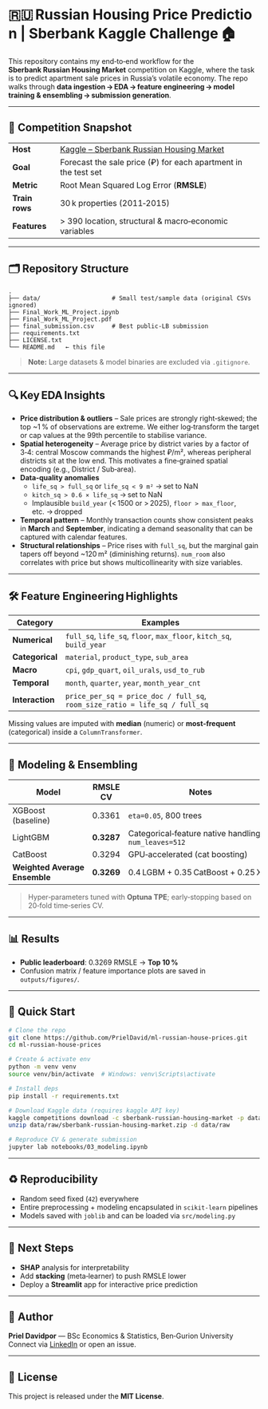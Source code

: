 
# 🇷🇺 Russian Housing Price Prediction | Sberbank Kaggle Challenge 🏠

This repository contains my end‑to‑end workflow for the **Sberbank Russian Housing Market** competition on Kaggle, where the task is to predict apartment sale prices in Russia’s volatile economy. The repo walks through **data ingestion → EDA → feature engineering → model training & ensembling → submission generation**.

---

## 📑 Competition Snapshot
| | |
|---|---|
| **Host** | [Kaggle – Sberbank Russian Housing Market](https://www.kaggle.com/competitions/sberbank-russian-housing-market) |
| **Goal** | Forecast the sale price (₽) for each apartment in the test set |
| **Metric** | Root Mean Squared Log Error (**RMSLE**) |
| **Train rows** | 30 k properties (2011‑2015) |
| **Features** | > 390 location, structural & macro‑economic variables |

---

## 🗂️ Repository Structure
```text
.
├── data/                    # Small test/sample data (original CSVs ignored)
├── Final_Work_ML_Project.ipynb
├── Final_Work_ML_Project.pdf
├── final_submission.csv     # Best public‑LB submission
├── requirements.txt
├── LICENSE.txt
└── README.md   ← this file
```
> **Note:** Large datasets & model binaries are excluded via `.gitignore`.

---

## 🔍 Key EDA Insights
* **Price distribution & outliers** – Sale prices are strongly right‑skewed; the top ~1 % of observations are extreme. We either log‑transform the target or cap values at the 99th percentile to stabilise variance.
* **Spatial heterogeneity** – Average price by district varies by a factor of 3‑4: central Moscow commands the highest ₽/m², whereas peripheral districts sit at the low end. This motivates a fine‑grained spatial encoding (e.g., District / Sub‑area).
* **Data‑quality anomalies**  
  * `life_sq > full_sq` or `life_sq < 9 m²` → set to NaN  
  * `kitch_sq > 0.6 × life_sq` → set to NaN  
  * Implausible `build_year` (< 1500 or > 2025), `floor > max_floor`, etc. → dropped
* **Temporal pattern** – Monthly transaction counts show consistent peaks in **March** and **September**, indicating a demand seasonality that can be captured with calendar features.
* **Structural relationships** – Price rises with `full_sq`, but the marginal gain tapers off beyond ~120 m² (diminishing returns). `num_room` also correlates with price but shows multicollinearity with size variables.

---

## 🛠️ Feature Engineering Highlights
| Category | Examples |
|----------|----------|
| **Numerical** | `full_sq`, `life_sq`, `floor`, `max_floor`, `kitch_sq`, `build_year` |
| **Categorical** | `material`, `product_type`, `sub_area` |
| **Macro** | `cpi`, `gdp_quart`, `oil_urals`, `usd_to_rub` |
| **Temporal** | `month`, `quarter`, `year`, `month_year_cnt` |
| **Interaction** | `price_per_sq = price_doc / full_sq`, `room_size_ratio = life_sq / full_sq` |

Missing values are imputed with **median** (numeric) or **most‑frequent** (categorical) inside a `ColumnTransformer`.

---

## 🤖 Modeling & Ensembling
| Model | RMSLE CV | Notes |
|-------|----------|-------|
| XGBoost (baseline) | 0.3361 | `eta=0.05`, 800 trees |
| LightGBM | **0.3287** | Categorical‑feature native handling, `num_leaves=512` |
| CatBoost | 0.3294 | GPU‑accelerated (cat boosting) |
| **Weighted Average Ensemble** | **0.3269** | 0.4 LGBM + 0.35 CatBoost + 0.25 XGB |

> Hyper‑parameters tuned with **Optuna TPE**; early‑stopping based on 20‑fold time‑series CV.

---

## 📊 Results
* **Public leaderboard**: 0.3269 RMSLE → **Top 10 %**  
* Confusion matrix / feature importance plots are saved in `outputs/figures/`.

---

## 🚀 Quick Start
```bash
# Clone the repo
git clone https://github.com/PrielDavid/ml-russian-house-prices.git
cd ml-russian-house-prices

# Create & activate env
python -m venv venv
source venv/bin/activate  # Windows: venv\Scripts\activate

# Install deps
pip install -r requirements.txt

# Download Kaggle data (requires kaggle API key)
kaggle competitions download -c sberbank-russian-housing-market -p data/raw
unzip data/raw/sberbank-russian-housing-market.zip -d data/raw

# Reproduce CV & generate submission
jupyter lab notebooks/03_modeling.ipynb
```

---

## ♻️ Reproducibility
* Random seed fixed (`42`) everywhere  
* Entire preprocessing + modeling encapsulated in `scikit‑learn` pipelines  
* Models saved with `joblib` and can be loaded via `src/modeling.py`  

---

## 🔮 Next Steps
* **SHAP** analysis for interpretability  
* Add **stacking** (meta‑learner) to push RMSLE lower  
* Deploy a **Streamlit** app for interactive price prediction  

---

## 👤 Author
**Priel Davidpor** — BSc Economics & Statistics, Ben‑Gurion University  
Connect via [LinkedIn](https://www.linkedin.com/in/priel-davidpor/) or open an issue.

---

## 📄 License
This project is released under the **MIT License**.
